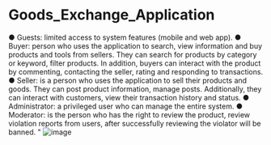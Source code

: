 # Goods_Exchange_Application
●        Guests: limited access to system features (mobile and web app).
●        Buyer: person who uses the application to search, view information and buy products and tools from sellers. They can search for products by category or keyword, filter products. In addition, buyers can interact with the product by commenting, contacting the seller, rating and responding to transactions.
●        Seller: is a person who uses the application to sell their products and goods. They can post product information, manage posts. Additionally, they can interact with customers, view their transaction history and status.
●        Administrator: a privileged user who can manage the entire system.
●        Moderator: is the person who has the right to review the product, review violation reports from users, after successfully reviewing the violator will be banned.
"
![image](https://github.com/user-attachments/assets/5001e974-8f82-4239-83b7-c943fd74aacf)
